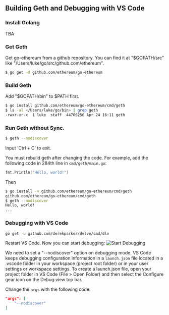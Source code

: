 ## Building Geth and Debugging with VS Code

### Install Golang
TBA

### Get Geth
Get go-ethereum from a github repository. You can find it at "$GOPATH/src" like "/⁨Users⁩/⁨luke⁩/⁨go/⁨src/⁨github.com/⁨ethereum⁩".
```bash
$ go get -d github.com/ethereum/go-ethereum
```

### Build Geth
Add "$GOPATH/bin" to $PATH first.
```bash
$ go install github.com/ethereum/go-ethereum/cmd/geth
$ ls -al </Users/luke/go/bin> | grep geth
-rwxr-xr-x  1 luke  staff  44706256 Apr 24 16:11 geth
```

### Run Geth without Sync.
```bash
$ geth --nodiscover
```
Input 'Ctrl + C' to exit.

You must rebuild geth after changing the code. For example, add the following code in 284th line in ```cmd/geth/main.go```:
```go
fmt.Println("Hello, world!")
```
Then
```bash
$ go install -v github.com/ethereum/go-ethereum/cmd/geth
github.com/ethereum/go-ethereum/cmd/geth
$ geth --nodiscover
Hello, world!
...
```

### Debugging with VS Code
```bash
go get -u github.com/derekparker/delve/cmd/dlv
```
Restart VS Code. Now you can start debugging:
![Start Debugging](https://github.com/twodude/go-ethereum/blob/master/docs/images/Screen%20Shot%202019-04-24%20at%204.54.12%20PM.png)

We need to set a "--nodiscover" option on debugging mode. VS Code keeps debugging configuration information in a ```launch.json``` file located in a .vscode folder in your workspace (project root folder) or in your user settings or workspace settings. To create a launch.json file, open your project folder in VS Code (File > Open Folder) and then select the Configure gear icon on the Debug view top bar.

Change the ```args``` with the following code:

```json
"args": [
    "--nodiscover"
]
```
